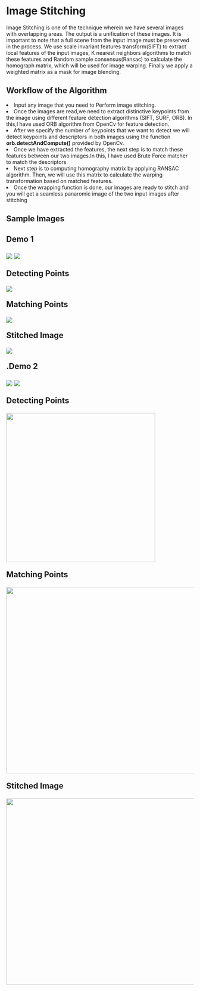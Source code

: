 <h1>Image Stitching</h1>
<p> Image Stitching is one of the technique wherein we have several images with overlapping areas. 
  The output is a unification of these images. 
  It is important to note that a full scene from the input image must be preserved in the process.
  We use scale invariant features transform(SIFT) to extract local features of the input images,
  K nearest neighbors algorithms to match these features and Random sample consensus(Ransac) to calculate the homograph matrix, 
  which will be used for image warping. Finally we apply a weighted matrix as a mask for image blending.
</p>
<div>
  <h2>Workflow of the Algorithm</h2>
  <li>Input any image that you need to Perform image stitching.</li>
  <li>Once the images are read,we need  to extract distinctive keypoints from the image using different feature detection algorithms (SIFT, SURF, ORB).
       In this,I have used ORB algorithm from OpenCv for feature detection.</li>
  <li>After we specify the number of keypoints that we want to detect we will detect keypoints and descriptors in both images 
    using the function<b> orb.detectAndCompute()</b> provided by OpenCv.</li>
  <li>Once we have extracted the features, the next step is to match these features between our two images.In this, I have used Brute Force matcher to match the descriptors.</li>
  <li>Next step is to computing homography matrix by applying RANSAC algorithm. Then, we will use this matrix to calculate the warping transformation based on matched features.</li>
  <li>Once the wrapping function is done, our images are ready to stitch and you will get a seamless panaromic image of the two input images after stitching</li>
  </div>
  <h2>Sample Images <h2>
  <div>
  <p>Demo 1</p>
  <img src="Images/hill1.jpg">           <img src="Images/hill2.jpg">
  <p> Detecting Points</p>
    <img src="Images/matchedpoints.PNG">
  <p>Matching Points</p>
    <img src="Images/matching.PNG">
  <p>Stitched Image</p>
    <img src="Images/result.PNG">
  </div>
  <div>
    <p>.Demo 2</p>
    <img src="Images/s1.jpg">           <img src="Images/s2.jpg">
    <p> Detecting Points</p>
    <img src="Images/matchedpoints2.PNG" height="400" width="400">
    <p>Matching Points</p>
    <img src="Images/matching2.PNG" height="500" width="800">
     <p>Stitched Image</p>
    <img src="Images/result2.PNG" height="500" width="800">
  </div>
